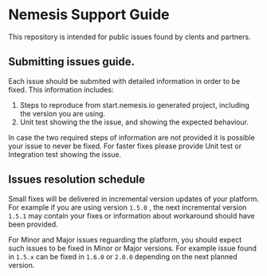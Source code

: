 # Nemesis Support Guide

This repository is intended for public issues found by clents and partners.

## Submitting issues guide.

Each issue should be submited with detailed information in order to be fixed. This information includes:

1. Steps to reproduce from start.nemesis.io generated project, including the version you are using.
2. Unit test showing the the issue, and showing the expected behaviour.

In case the two required steps of information are not provided it is possible your issue to never be fixed. For faster fixes please provide Unit test or Integration test showing the issue.

## Issues resolution schedule

Small fixes will be delivered in incremental version updates of your platform. For example if you are using version `1.5.0` , the next incremental version `1.5.1` may contain your fixes or information about workaround should have been provided. 

For Minor and Major issues reguarding the platform, you should expect such issues to be fixed in Minor or Major versions. For example issue found in `1.5.x` can be fixed in `1.6.0` or `2.0.0` depending on the next planned version.
